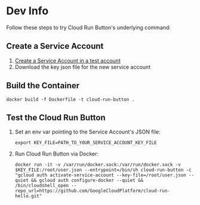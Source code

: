 # Dev Info

Follow these steps to try Cloud Run Button's underlying command:

## Create a Service Account

1. [Create a Service Account in a test account](https://console.cloud.google.com/iam-admin/serviceaccounts)
1. Download the key json file for the new service account

## Build the Container

```
docker build -f Dockerfile -t cloud-run-button .
```

## Test the Cloud Run Button

1. Set an env var pointing to the Service Account's JSON file:
    ```
    export KEY_FILE=PATH_TO_YOUR_SERVICE_ACCOUNT_KEY_FILE
    ```

1. Run Cloud Run Button via Docker:
    ```
    docker run -it -v /var/run/docker.sock:/var/run/docker.sock -v $KEY_FILE:/root/user.json --entrypoint=/bin/sh cloud-run-button -c "gcloud auth activate-service-account --key-file=/root/user.json --quiet && gcloud auth configure-docker --quiet && /bin/cloudshell_open --repo_url=https://github.com/GoogleCloudPlatform/cloud-run-hello.git"
    ```